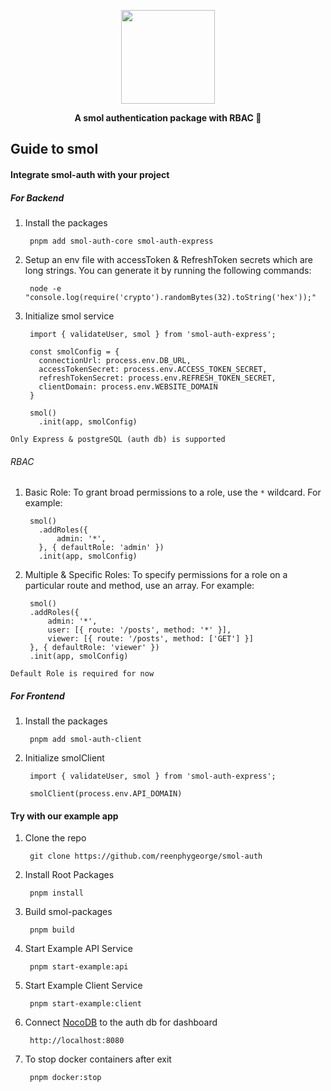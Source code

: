 <div align="center">
  <p>
  <img src="https://res.cloudinary.com/rxg/image/upload/v1701412436/smol-auth/smol-removebg-preview_1_ssj3gm.png" height="150"/>
  </p>
  <b> A smol authentication package with RBAC 🔐 </b>
</div>

## Guide to smol

#### Integrate smol-auth with your project

##### For Backend

1. Install the packages

        pnpm add smol-auth-core smol-auth-express

2. Setup an env file with accessToken & RefreshToken secrets which are long strings. You can generate it by running the following commands:

        node -e "console.log(require('crypto').randomBytes(32).toString('hex'));"

3. Initialize smol service

        import { validateUser, smol } from 'smol-auth-express';

        const smolConfig = {
          connectionUrl: process.env.DB_URL,
          accessTokenSecret: process.env.ACCESS_TOKEN_SECRET,
          refreshTokenSecret: process.env.REFRESH_TOKEN_SECRET,
          clientDomain: process.env.WEBSITE_DOMAIN
        }

        smol()
          .init(app, smolConfig)

`Only Express & postgreSQL (auth db) is supported`

###### RBAC
1. Basic Role: To grant broad permissions to a role, use the `*` wildcard. For example:

        smol()
          .addRoles({
              admin: '*',
          }, { defaultRole: 'admin' })
          .init(app, smolConfig)

2. Multiple & Specific Roles: To specify permissions for a role on a particular route and method, use an array. For example:

        smol()
        .addRoles({
            admin: '*',
            user: [{ route: '/posts', method: '*' }],
            viewer: [{ route: '/posts', method: ['GET'] }]
        }, { defaultRole: 'viewer' })
        .init(app, smolConfig)

`Default Role is required for now`

##### For Frontend

1. Install the packages

        pnpm add smol-auth-client

2. Initialize smolClient

        import { validateUser, smol } from 'smol-auth-express';

        smolClient(process.env.API_DOMAIN)


#### Try with our example app

1. Clone the repo 

        git clone https://github.com/reenphygeorge/smol-auth

2. Install Root Packages

        pnpm install

3. Build smol-packages

        pnpm build

4. Start Example API Service

        pnpm start-example:api

5. Start Example Client Service

        pnpm start-example:client

6. Connect [NocoDB]('https://docs.nocodb.com/data-sources/connect-to-data-source/') to the auth db for dashboard

        http://localhost:8080

7. To stop docker containers after exit

        pnpm docker:stop
